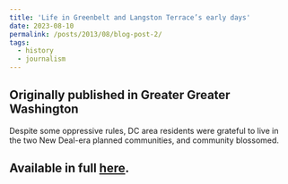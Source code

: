 ```yaml
---
title: 'Life in Greenbelt and Langston Terrace’s early days'
date: 2023-08-10
permalink: /posts/2013/08/blog-post-2/
tags:
  - history
  - journalism
---
```

Originally published in Greater Greater Washington
------

Despite some oppressive rules, DC area residents were grateful to live in the two New Deal-era planned communities, and community blossomed.

Available in full [here](https://ggwash.org/view/90530/life-in-greenbelt-and-langston-terraces-early-days).
------
